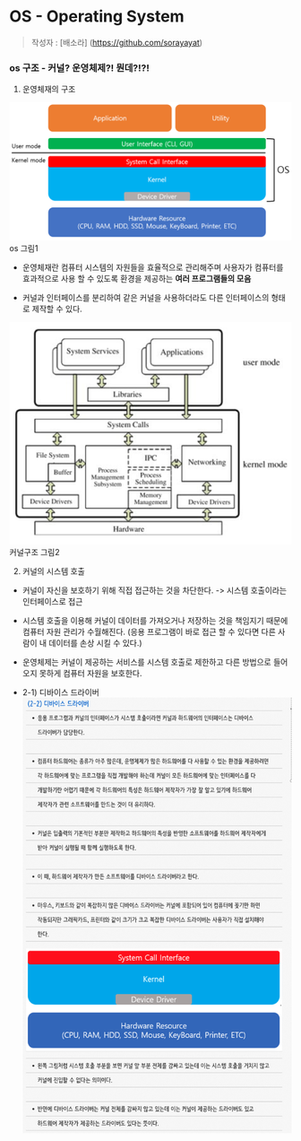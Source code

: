 # OS - Operating System

> 작성자 : [배소라] (https://github.com/sorayayat)
### os 구조 - 커널? 운영체제?! 뭔데?!?!

1) 운영체재의 구조

![Alt text](images/image.png)
os 그림1



- 운영체재란 컴퓨터 시스템의 자원들을 효율적으로 관리해주며 사용자가 컴퓨터를 효과적으로 사용 할 수 있도록 환경을 제공하는 **여러 프로그램들의 모음**

- 커널과 인터페이스를 분리하여 같은 커널을 사용하더라도 다른 인터페이스의 형태로 제작할 수 있다.

![Alt text](images/image-1.png)
커널구조 그림2

2) 커널의 시스템 호출

- 커널이 자신을 보호하기 위해 직접 접근하는 것을 차단한다. -> 시스템 호출이라는 인터페이스로 접근
- 시스템 호출을 이용해 커널이 데이터를 가져오거나 저장하는 것을 책임지기 때문에 컴퓨터 자원 관리가 수월해진다. (응용 프로그램이 바로 접근 할 수 있다면 다른 사람이 내 데이터를 손상 시킬 수 있다.)

- 운영체제는 커널이 제공하는 서비스를 시스템 호출로 제한하고 다른 방법으로 들어오지 못하게 컴퓨터 자원을 보호한다.

- 2-1) 디바이스 드라이버
![Alt text](images/image-2.png)